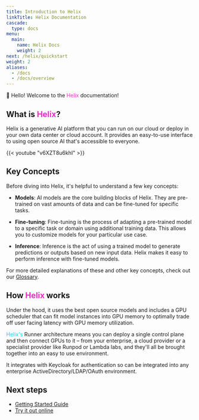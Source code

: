 ```yaml
---
title: Introduction to Helix
linkTitle: Helix Documentation
cascade:
  type: docs
menu:
  main:
    name: Helix Docs
    weight: 2
next: /helix/quickstart
weight: 2
aliases:
  - /docs
  - /docs/overview
---
```


👋 Hello! Welcome to the <span style="color: #EF2EC6;">Helix</span> documentation!

## What is <span style="color: #EF2EC6;">Helix</span>?

<span style="color: #your-secondary-color;">Helix is a generative AI platform that you can run on our cloud or deploy in your own data center or cloud account.</span> It provides an easy-to-use interface to using open source AI that's accessible to everyone.

{{< youtube "v6XZT8u6khI" >}}

## Key Concepts

Before diving into Helix, it's helpful to understand a few key concepts:

- **Models**: AI models are the core building blocks of Helix. They are pre-trained on vast amounts of data and can be fine-tuned for specific tasks.

- **Fine-tuning**: Fine-tuning is the process of adapting a pre-trained model to a specific task or domain using additional training data. This allows you to customize models for your particular use case.

- **Inference**: Inference is the act of using a trained model to generate predictions or outputs based on new input data. Helix makes it easy to perform inference with fine-tuned models.

For more detailed explanations of these and other key concepts, check out our [Glossary](/docs/glossary).



## How <span style="color: #EF2EC6;">Helix</span> works

Under the hood, it uses the best open source models and includes a GPU scheduler that can fit model instances into GPU memory to optimally trade off user facing latency with GPU memory utilization.

<span style="color: #00D5FF;">Helix's</span> Runner architecture means you can deploy a single control plane and then connect GPUs to it – from your enterprise, a cloud provider or a specialist provider like Runpod or Lambda labs, and they'll all be brought together into an easy to use environment.

It integrates with Keycloak for authentication so can be integrated into any enterprise ActiveDirectory/LDAP/OAuth environment.

## Next steps

- [Getting Started Guide](/docs/getting-started)
- [Try it out online](https://app.tryhelix.ai)